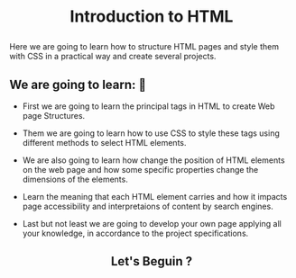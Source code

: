 # <p align="center">Introduction to HTML</p>

Here we are going to learn how to structure HTML pages and style them with CSS in a practical way and create several projects.

## <strong>We are going to learn:</strong> :muscle:
* First we are going to learn the principal tags in HTML to create Web page Structures.

* Them we are going to learn how to use CSS to style these tags using different methods to select HTML elements.

* We are also going to learn how change the position of HTML elements on the web page and how some specific properties change the dimensions of the elements.

* Learn the meaning that each HTML element carries and how it impacts page accessibility and interpretaions of content by search engines.

* Last but not least we are going to develop your own page applying all your knowledge, 
in accordance to the project specifications.

## <p align="center"><strong >Let's Beguin ?</strong></p> 
